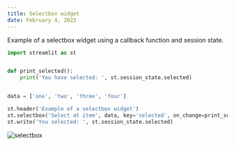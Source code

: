 ```yaml
---
title: Selectbox widget
date: February 4, 2023
---
```


Example of a selectbox widget using a callback function and session state.

```python
import streamlit as st


def print_selected():
    print('You have selected: ', st.session_state.selected)


data = ['one', 'two', 'three', 'four']

st.header('Example of a selectbox widget')
st.selectbox('Select at item', data, key='selected', on_change=print_selected)
st.write('You selected: ', st.session_state.selected)
```

<p><img src="../img/streamlit-selectbox.png" style="max-width:100%;" alt="selectbox"></p>
